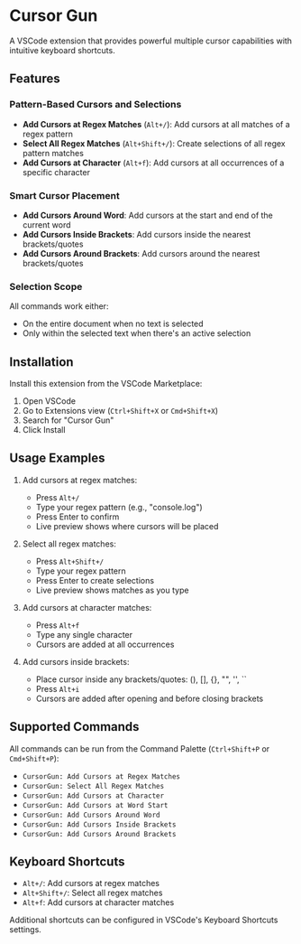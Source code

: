# Cursor Gun

A VSCode extension that provides powerful multiple cursor capabilities with intuitive keyboard shortcuts.

## Features

### Pattern-Based Cursors and Selections
- **Add Cursors at Regex Matches** (`Alt+/`): Add cursors at all matches of a regex pattern
- **Select All Regex Matches** (`Alt+Shift+/`): Create selections of all regex pattern matches
- **Add Cursors at Character** (`Alt+f`): Add cursors at all occurrences of a specific character

### Smart Cursor Placement
- **Add Cursors Around Word**: Add cursors at the start and end of the current word
- **Add Cursors Inside Brackets**: Add cursors inside the nearest brackets/quotes
- **Add Cursors Around Brackets**: Add cursors around the nearest brackets/quotes

### Selection Scope
All commands work either:
- On the entire document when no text is selected
- Only within the selected text when there's an active selection

## Installation

Install this extension from the VSCode Marketplace:
1. Open VSCode
2. Go to Extensions view (`Ctrl+Shift+X` or `Cmd+Shift+X`)
3. Search for "Cursor Gun"
4. Click Install

## Usage Examples

1. Add cursors at regex matches:
   - Press `Alt+/`
   - Type your regex pattern (e.g., "console.log")
   - Press Enter to confirm
   - Live preview shows where cursors will be placed

2. Select all regex matches:
   - Press `Alt+Shift+/`
   - Type your regex pattern
   - Press Enter to create selections
   - Live preview shows matches as you type

3. Add cursors at character matches:
   - Press `Alt+f`
   - Type any single character
   - Cursors are added at all occurrences

4. Add cursors inside brackets:
   - Place cursor inside any brackets/quotes: (), [], {}, "", '', ``
   - Press `Alt+i`
   - Cursors are added after opening and before closing brackets

## Supported Commands

All commands can be run from the Command Palette (`Ctrl+Shift+P` or `Cmd+Shift+P`):

- `CursorGun: Add Cursors at Regex Matches`
- `CursorGun: Select All Regex Matches`
- `CursorGun: Add Cursors at Character`
- `CursorGun: Add Cursors at Word Start`
- `CursorGun: Add Cursors Around Word`
- `CursorGun: Add Cursors Inside Brackets`
- `CursorGun: Add Cursors Around Brackets`

## Keyboard Shortcuts

- `Alt+/`: Add cursors at regex matches
- `Alt+Shift+/`: Select all regex matches
- `Alt+f`: Add cursors at character matches

Additional shortcuts can be configured in VSCode's Keyboard Shortcuts settings.
